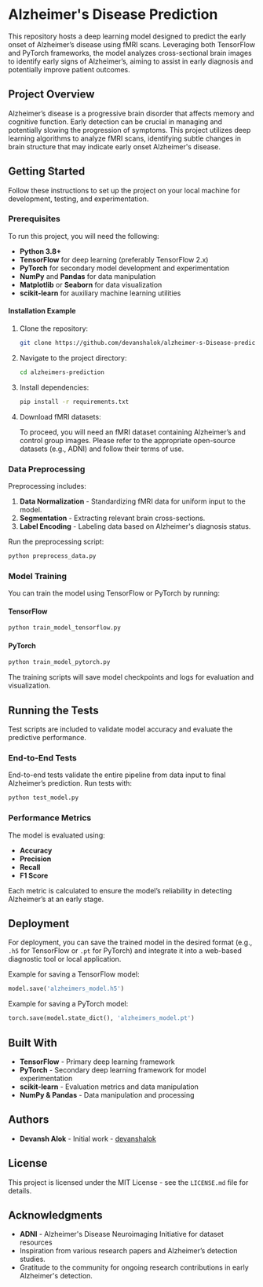 # Alzheimer's Disease Prediction

This repository hosts a deep learning model designed to predict the early onset of Alzheimer’s disease using fMRI scans. Leveraging both TensorFlow and PyTorch frameworks, the model analyzes cross-sectional brain images to identify early signs of Alzheimer’s, aiming to assist in early diagnosis and potentially improve patient outcomes.

## Project Overview

Alzheimer’s disease is a progressive brain disorder that affects memory and cognitive function. Early detection can be crucial in managing and potentially slowing the progression of symptoms. This project utilizes deep learning algorithms to analyze fMRI scans, identifying subtle changes in brain structure that may indicate early onset Alzheimer's disease.

## Getting Started

Follow these instructions to set up the project on your local machine for development, testing, and experimentation.

### Prerequisites

To run this project, you will need the following:

- **Python 3.8+**
- **TensorFlow** for deep learning (preferably TensorFlow 2.x)
- **PyTorch** for secondary model development and experimentation
- **NumPy** and **Pandas** for data manipulation
- **Matplotlib** or **Seaborn** for data visualization
- **scikit-learn** for auxiliary machine learning utilities

#### Installation Example

1. Clone the repository:

   ```bash
   git clone https://github.com/devanshalok/alzheimer-s-Disease-prediction.git
   ```

2. Navigate to the project directory:

   ```bash
   cd alzheimers-prediction
   ```

3. Install dependencies:

   ```bash
   pip install -r requirements.txt
   ```

4. Download fMRI datasets:

   To proceed, you will need an fMRI dataset containing Alzheimer’s and control group images. Please refer to the appropriate open-source datasets (e.g., ADNI) and follow their terms of use.

### Data Preprocessing

Preprocessing includes:

1. **Data Normalization** - Standardizing fMRI data for uniform input to the model.
2. **Segmentation** - Extracting relevant brain cross-sections.
3. **Label Encoding** - Labeling data based on Alzheimer's diagnosis status.

Run the preprocessing script:

```bash
python preprocess_data.py
```

### Model Training

You can train the model using TensorFlow or PyTorch by running:

#### TensorFlow

```bash
python train_model_tensorflow.py
```

#### PyTorch

```bash
python train_model_pytorch.py
```

The training scripts will save model checkpoints and logs for evaluation and visualization.

## Running the Tests

Test scripts are included to validate model accuracy and evaluate the predictive performance.

### End-to-End Tests

End-to-end tests validate the entire pipeline from data input to final Alzheimer’s prediction. Run tests with:

```bash
python test_model.py
```

### Performance Metrics

The model is evaluated using:

- **Accuracy**
- **Precision**
- **Recall**
- **F1 Score**
  
Each metric is calculated to ensure the model’s reliability in detecting Alzheimer’s at an early stage.

## Deployment

For deployment, you can save the trained model in the desired format (e.g., `.h5` for TensorFlow or `.pt` for PyTorch) and integrate it into a web-based diagnostic tool or local application.

Example for saving a TensorFlow model:

```python
model.save('alzheimers_model.h5')
```

Example for saving a PyTorch model:

```python
torch.save(model.state_dict(), 'alzheimers_model.pt')
```

## Built With

- **TensorFlow** - Primary deep learning framework
- **PyTorch** - Secondary deep learning framework for model experimentation
- **scikit-learn** - Evaluation metrics and data manipulation
- **NumPy & Pandas** - Data manipulation and processing


## Authors

- **Devansh Alok** - Initial work - [devanshalok](https://github.com/devanshalok)

## License

This project is licensed under the MIT License - see the `LICENSE.md` file for details.

## Acknowledgments

- **ADNI** - Alzheimer's Disease Neuroimaging Initiative for dataset resources
- Inspiration from various research papers and Alzheimer’s detection studies.
- Gratitude to the community for ongoing research contributions in early Alzheimer's detection.
